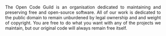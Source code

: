 <p align="justify">
  The Open Code Guild is an organisation dedicated to maintaining and preserving free and open-source software. All of our work is dedicated to the public domain to remain unburdened by legal ownership and and weight of copyright. You are free to do what you want with any of the projects we maintain, but our original code will always remain free itself.
</p>
